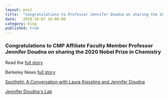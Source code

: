 ```yaml
---
layout: post
title:  "Congratulations to Professor Jennifer Doudna on sharing the 2020 Nobel Prize in Chemistry"
date:   2020-10-07 10:00:00
category: blog
published: true
---
```


### Congratulations to CMP Affiliate Faculty Member Professor Jennifer Doudna on sharing the 2020 Nobel Prize in Chemistry

Read the [full story](https://www.nobelprize.org/prizes/chemistry/2020/summary/)

Berkeley News [full story](https://news.berkeley.edu/2020/10/07/jennifer-doudna-wins-2020-nobel-prize-in-chemistry/)

[Spotlight: A Conversation with Laura Kiessling and Jennifer Doudna](https://pubmed.ncbi.nlm.nih.gov/29448761/)

[Jennifer Doudna's Lab](https://doudnalab.org/)
